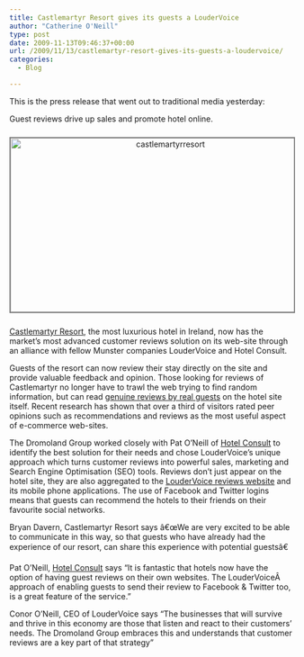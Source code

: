 ```yaml
---
title: Castlemartyr Resort gives its guests a LouderVoice
author: "Catherine O'Neill"
type: post
date: 2009-11-13T09:46:37+00:00
url: /2009/11/13/castlemartyr-resort-gives-its-guests-a-loudervoice/
categories:
  - Blog

---
```

This is the press release that went out to traditional media yesterday:

Guest reviews drive up sales and promote hotel online.

<p style="text-align: center;">
  <a href="http://www.castlemartyrresort.ie/"><img class="aligncenter size-large wp-image-589" style="border: 2px solid gray; margin-top: 10px; margin-bottom: 10px;" title="castlemartyrresort" src="http://www.loudervoice.com/wp-content/uploads/2009/11/13/castlemartyr-resort-gives-its-guests-a-loudervoice/castlemartyrresort-1024x571.jpg" alt="castlemartyrresort" width="553" height="309" srcset="http://127.0.0.1.nip.io/wp-content/uploads/2009/11/13/castlemartyr-resort-gives-its-guests-a-loudervoice/castlemartyrresort-1024x571.jpg 1024w, http://127.0.0.1.nip.io/wp-content/uploads/2009/11/13/castlemartyr-resort-gives-its-guests-a-loudervoice/castlemartyrresort-300x167.jpg 300w, http://127.0.0.1.nip.io/wp-content/uploads/2009/11/13/castlemartyr-resort-gives-its-guests-a-loudervoice/castlemartyrresort.jpg 1110w" sizes="(max-width: 553px) 100vw, 553px" /></a>
</p>

<a href="http://www.castlemartyrresort.ie/" target="_blank">Castlemartyr Resort</a>, the most luxurious hotel in Ireland, now has the market&#8217;s most advanced customer reviews solution on its web-site through an alliance with fellow Munster companies LouderVoice and Hotel Consult.

Guests of the resort can now review their stay directly on the site and provide valuable feedback and opinion. Those looking for reviews of Castlemartyr no longer have to trawl the web trying to find random information, but can read <a href="http://www.castlemartyrresort.ie/hotel-reviews.html" target="_blank">genuine reviews by real guests</a> on the hotel site itself. Recent research has shown that over a third of visitors rated peer opinions such as recommendations and reviews as the most useful aspect of e-commerce web-sites.

The Dromoland Group worked closely with Pat O&#8217;Neill of <a href="http://www.hotelconsult.ie/" target="_blank">Hotel Consult</a> to identify the best solution for their needs and chose LouderVoice&#8217;s unique approach which turns customer reviews into powerful sales, marketing and Search Engine Optimisation (SEO) tools. Reviews don&#8217;t just appear on the hotel site, they are also aggregated to the <a href="http://www.loudervoice.com/tags/castlemartyr+resort" target="_blank">LouderVoice reviews website</a> and its mobile phone applications. The use of Facebook and Twitter logins means that guests can recommend the hotels to their friends on their favourite social networks.

Bryan Davern, Castlemartyr Resort says â€œWe are very excited to be able to communicate in this way, so that guests who have already had the experience of our resort, can share this experience with potential guestsâ€

Pat O&#8217;Neill, <a href="http://www.hotelconsult.ie/" target="_blank">Hotel Consult</a> says &#8220;It is fantastic that hotels now have the option of having guest reviews on their own websites. The LouderVoiceÂ  approach of enabling guests to send their review to Facebook & Twitter too, is a great feature of the service.&#8221;

Conor O&#8217;Neill, CEO of LouderVoice says &#8220;The businesses that will survive and thrive in this economy are those that listen and react to their customers&#8217; needs. The Dromoland Group embraces this and understands that customer reviews are a key part of that strategy&#8221;